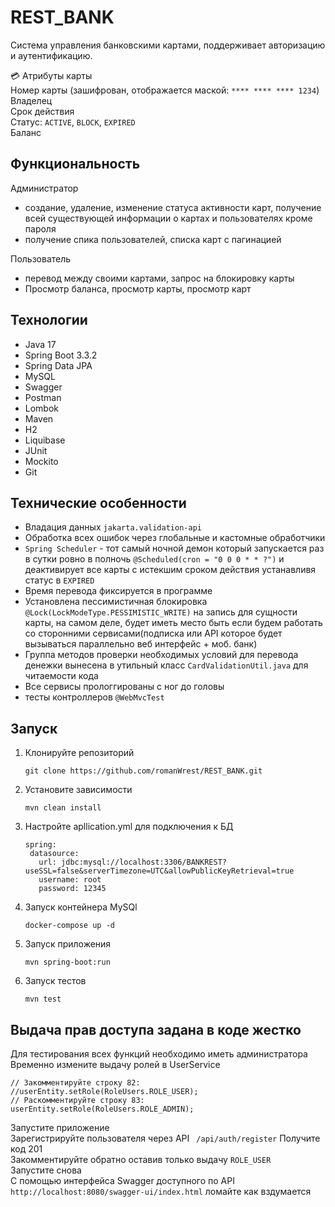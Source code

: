 # REST_BANK

Система управления банковскими картами, поддерживает авторизацию и аутентификацию.



💳 Атрибуты карты  
Номер карты (зашифрован, отображается маской: ```**** **** **** 1234```)  
Владелец  
Срок действия  
Статус: ```ACTIVE```, ```BLOCK```, ```EXPIRED```  
Баланс

## Функциональность  
Администратор
 - создание, удаление, изменение статуса активности карт, получение всей существующей информации о картах и пользователях кроме пароля  
 - получение спика пользователей, списка карт с пагинацией  

Пользователь  
- перевод между своими картами, запрос на блокировку карты  
- Просмотр баланса, просмотр карты, просмотр карт

## Технологии


- Java 17
- Spring Boot 3.3.2
- Spring Data JPA
- MySQL
- Swagger
- Postman
- Lombok
- Maven
- Н2
- Liquibase
- JUnit
- Mockito
- Git

## Технические особенности
 - Владация данных ```jakarta.validation-api```
 - Обработка всех ошибок через глобальные и кастомные обработчики
 - ```Spring Scheduler``` - тот самый ночной демон который запускается раз в сутки ровно в полночь ```@Scheduled(cron = "0 0 0 * * ?")``` и деактивирует все карты с истекшим сроком действия устанавливя статус в ```EXPIRED```
 - Время перевода фиксируется в программе
 - Установлена пессимистичная блокировка ```@Lock(LockModeType.PESSIMISTIC_WRITE)``` на запись для сущности карты, на самом деле, будет иметь место быть если будем работать со сторонними сервисами(подписка или API которое будет вызываться параллельно веб интерфейс + моб. банк)
 - Группа методов проверки необходимых условий для перевода денежки вынесена в утильный класс ```CardValidationUtil.java``` для читаемости кода
 - Все сервисы прологгированы с ног до головы
 - тесты контроллеров ```@WebMvcTest```




## Запуск  
1. Клонируйте репозиторий  
   ```
   git clone https://github.com/romanWrest/REST_BANK.git
   ```
2. Установите зависимости  
   ```
   mvn clean install
   ```
4. Настройте apllication.yml для подключения к БД  
   ```
   spring:
    datasource:
      url: jdbc:mysql://localhost:3306/BANKREST?useSSL=false&serverTimezone=UTC&allowPublicKeyRetrieval=true
      username: root
      password: 12345
   ```
5. Запуск контейнера MySQl  
   ```
   docker-compose up -d  
   ```
6. Запуск приложения
   ```
   mvn spring-boot:run
   ```
7. Запуск тестов
   ```
   mvn test 
   ```

## Выдача прав доступа задана в коде жестко 
Для тестирования всех функций необходимо иметь администратора  
Временно измените выдачу ролей в UserService  
```
// Закомментируйте строку 82:
//userEntity.setRole(RoleUsers.ROLE_USER);
// Раскомментируйте строку 83:
userEntity.setRole(RoleUsers.ROLE_ADMIN);
```  
Запустите приложение  
Зарегистрируйте пользователя через API ``` /api/auth/register```
Получите код 201  
Закомментируйте обратно оставив только выдачу ```ROLE_USER```  
Запустите снова  
С помощью интерфейса Swagger доступного по API ```http://localhost:8080/swagger-ui/index.html``` ломайте как вздумается


